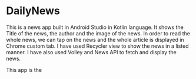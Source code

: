 # DailyNews
This is a news app built in Android Studio in Kotlin language.
It shows the Title of the news, the author and the image of the news. 
In order to read the whole news, we can tap on the news and the whole article is displayed in Chrome custom tab. 
I have used Recycler view to show the news in a listed manner. 
I have also used Volley and News API to fetch and display the news.


This app is the
